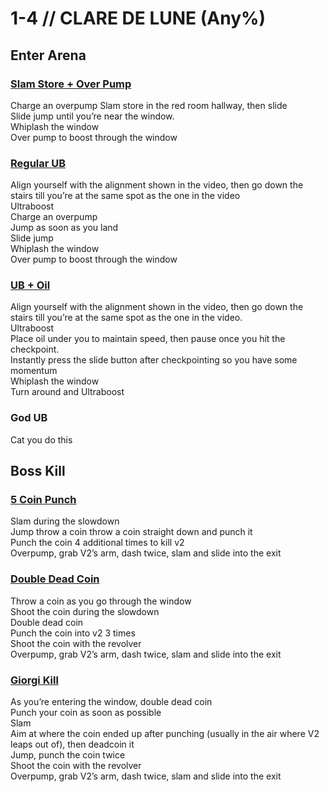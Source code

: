 # 1-4 // CLARE DE LUNE (Any%)
## Enter Arena
### [Slam Store + Over Pump](https://youtu.be/4uwNYTG6wPM)
Charge an overpump
Slam store in the red room hallway, then slide <br />
Slide jump until you’re near the window. <br />
Whiplash the window <br />
Over pump to boost through the window <br />
### [Regular UB](https://youtu.be/4uwNYTG6wPM&t=11s)
Align yourself with the alignment shown in the video, then go down the stairs till you’re at the same spot as the one in the video <br />
Ultraboost <br /> 
Charge an overpump <br />
Jump as soon as you land <br />
Slide jump <br />
Whiplash the window <br />
Over pump to boost through the window <br />
### [UB + Oil](https://youtu.be/4uwNYTG6wPM&t=24s)
Align yourself with the alignment shown in the video, then go down the stairs till you’re at the same spot as the one in the video. <br />
Ultraboost <br />
Place oil under you to maintain speed, then pause once you hit the checkpoint. <br />
Instantly press the slide button after checkpointing so you have some momentum <br />
Whiplash the window <br />
Turn around and Ultraboost <br />
### God UB
Cat you do this
## Boss Kill
### [5 Coin Punch](https://youtu.be/W8pI1cWF8lE)
Slam during the slowdown <br />
Jump throw a coin throw a coin straight down and punch it <br />
Punch the coin 4 additional times to kill v2 <br />
Overpump, grab V2’s arm, dash twice, slam and slide into the exit <br />
### [Double Dead Coin](https://youtu.be/W8pI1cWF8lE&t=13s)
Throw a coin as you go through the window <br />
Shoot the coin during the slowdown <br />
Double dead coin <br />
Punch the coin into v2 3 times <br />
Shoot the coin with the revolver <br />
Overpump, grab V2’s arm, dash twice, slam and slide into the exit <br />
### [Giorgi Kill](https://youtu.be/W8pI1cWF8lE&t=24s)
As you’re entering the window, double dead coin <br />
Punch your coin as soon as possible <br />
Slam <br />
Aim at where the coin ended up after punching (usually in the air where V2 leaps out of), then deadcoin it <br />
Jump, punch the coin twice <br />
Shoot the coin with the revolver <br />
Overpump, grab V2’s arm, dash twice, slam and slide into the exit <br />

